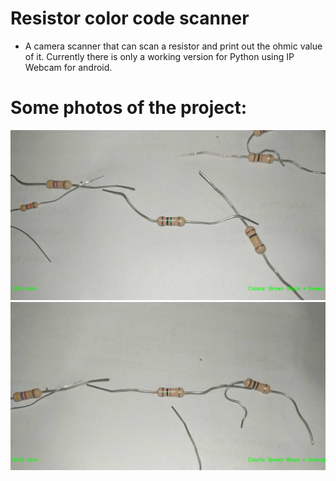 # Resistor color code scanner

- A camera scanner that can scan a resistor and print out the ohmic value of it. Currently there is only a working version for Python using IP Webcam for android.

# Some photos of the project:




![](Photo%20documentation/Example1.PNG)
![](Photo%20documentation/Example2.PNG)
